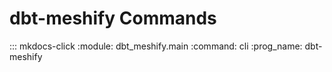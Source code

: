 # dbt-meshify Commands

::: mkdocs-click
    :module: dbt_meshify.main
    :command: cli
    :prog_name: dbt-meshify
